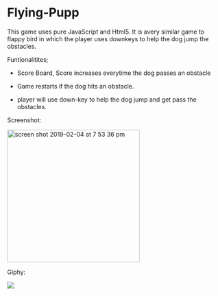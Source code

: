 # Flying-Pupp
This game uses pure JavaScript and Html5. It is avery similar game to flappy bird in which the player uses downkeys to help the dog jump the obstacles.


Funtionalitites;
- Score Board, Score increases everytime the dog passes an obstacle

- Game restarts if the dog hits an obstacle.

- player will use down-key to help the dog jump and get pass the obstacles.

Screenshot:

<img width="309" alt="screen shot 2019-02-04 at 7 53 36 pm" src="https://user-images.githubusercontent.com/44656583/52252318-a510a080-28b6-11e9-89e7-10bd17544ce9.png">

Giphy:

![](flying-pupp.gif)




